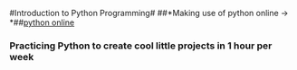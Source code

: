 #Introduction to Python Programming#
##*Making use of python online -> *##[python online](https://www.online-python.com/)

### Practicing Python to create cool little projects in 1 hour per week ###
